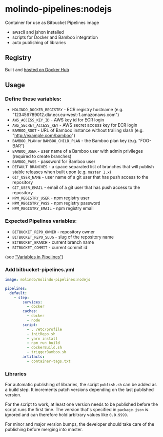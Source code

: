 # molindo-pipelines:nodejs

Container for use as Bitbucket Pipelines image

- awscli and jshon installed
- scripts for Docker and Bamboo integration
- auto publishing of libraries

## Registry

Built and [hosted on Docker Hub](https://hub.docker.com/r/molindo/molindo-pipelines/)

## Usage

### Define these variables:

- `MOLINDO_DOCKER_REGISTRY` - ECR registry hostname (e.g. "123456789012.dkr.ecr.eu-west-1.amazonaws.com")
- `AWS_ACCESS_KEY_ID` - AWS key id for ECR login
- `AWS_SECRET_ACCESS_KEY` - AWS secret access key for ECR login
- `BAMBOO_ROOT` - URL of Bamboo instance without trailing slash (e.g. "http://example.com/bamboo")
- `BAMBOO_PLAN` or `BAMBOO_CHILD_PLAN` - the Bamboo plan key (e.g. "FOO-BAR")
- `BAMBOO_USER` - user name of a Bamboo user with admin privileges (required to create branches)
- `BAMBOO_PASS` - password for Bamboo user
- `DEFAULT_BRANCHES` - a space separated list of branches that will publish stable releases when built upon (e.g. `master 1.x`)
- `GIT_USER_NAME` - user name of a git user that has push access to the repository
- `GIT_USER_EMAIL` - email of a git user that has push access to the repository
- `NPM_REGISTRY_USER` - npm registry user
- `NPM_REGISTRY_PASS` - npm registry password
- `NPM_REGISTRY_EMAIL` - npm registry email

### Expected Pipelines variables:

- `BITBUCKET_REPO_OWNER` - repository owner
- `BITBUCKET_REPO_SLUG` - slug of the repository name
- `BITBUCKET_BRANCH` - current branch name
- `BITBUCKET_COMMIT` - current commit id

(see ["Variables in Pipelines"](https://confluence.atlassian.com/bitbucket/variables-in-pipelines-794502608.html))

### Add bitbucket-pipelines.yml

```yml
image: molindo/molindo-pipelines:nodejs

pipelines:
  default:
    - step:
        services:
          - docker
        caches:
          - docker
          - node
        script:
          - . /etc/profile
          - initRepo.sh
          - yarn install
          - npm run build
          - dockerBuild.sh
          - triggerBamboo.sh
        artifacts:
          - container-tags.txt
```

### Libraries

For automatic publishing of libraries, the script `publish.sh` can be added as a build step. It increments patch versions depending on the last published version.

For the script to work, at least one version needs to be published before the script runs the first time. The version that's specified in `package.json` is ignored and can therefore hold arbitrary values like `0.0.9999`.

For minor and major version bumps, the developer should take care of the publishing before merging into master.
